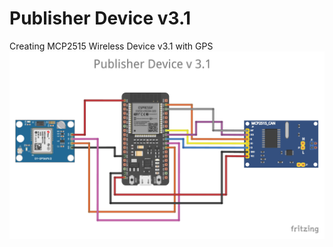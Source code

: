 # Publisher Device v3.1
Creating MCP2515 Wireless Device v3.1 with GPS
![Sender](https://github.com/SecureTechware/MQTT-PublisherDevice-v3.1/blob/main/ESP32_MCP2515_GPS_bb.jpg)
